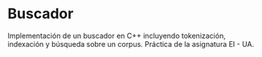 # Buscador

Implementación de un buscador en C++ incluyendo tokenización, indexación y búsqueda sobre un corpus.
Práctica de la asignatura EI - UA.
